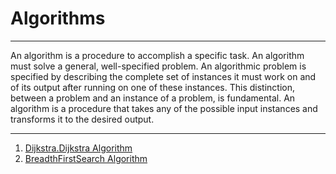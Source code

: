 <h1>Algorithms</h1>
<hr/>

An algorithm is a procedure to accomplish a specific task.
An algorithm must solve a general, well-specified problem. 
An algorithmic problem is specified by describing the complete 
set of instances it must work on and of its output after 
running on one of these instances. This distinction, between 
a problem and an instance of a problem, is fundamental. 
An algorithm is a procedure that takes any of the possible 
input instances and transforms it to the desired output.

<hr/>


<ol id="algorithm-list">
    <li>
        <a href="./Dijkstra/README.md" id="dijkstra">Dijkstra.Dijkstra Algorithm</a>
    </li>
    <li>
        <a href="./BreadthFirstSearch/README.md" id="breadthFirstSearch">BreadthFirstSearch Algorithm</a>
    </li>
</ol>
